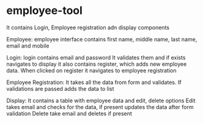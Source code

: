 # employee-tool
It contains Login, Employee registration adn display components

Employee:
employee interface contains first name, middle name, last name, email and mobile

Login:
login contains email and password
It validates them and if exists navigates to display
it also contains register, which adds new employee data.
When clicked on register it navigates to employee registration

Employee Registration:
It takes all the data from form and validates.
If validations are passed adds the data to list

Display:
It contains a table with employee data and edit, delete options
Edit takes email and checks for the data, if present updates the data after form validation
Delete take email and deletes if present
